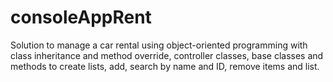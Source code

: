 # consoleAppRent

Solution to manage a car rental using object-oriented programming with class inheritance and method override, controller classes, base classes and methods to create lists, add, search by name and ID, remove items and list.

